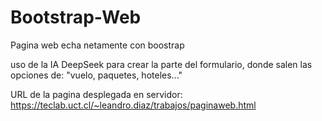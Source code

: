 # Bootstrap-Web

Pagina web echa netamente con boostrap

uso de la IA DeepSeek para crear la parte del formulario, donde salen las opciones de: "vuelo, paquetes, hoteles..."

URL de la pagina desplegada en servidor: https://teclab.uct.cl/~leandro.diaz/trabajos/paginaweb.html

